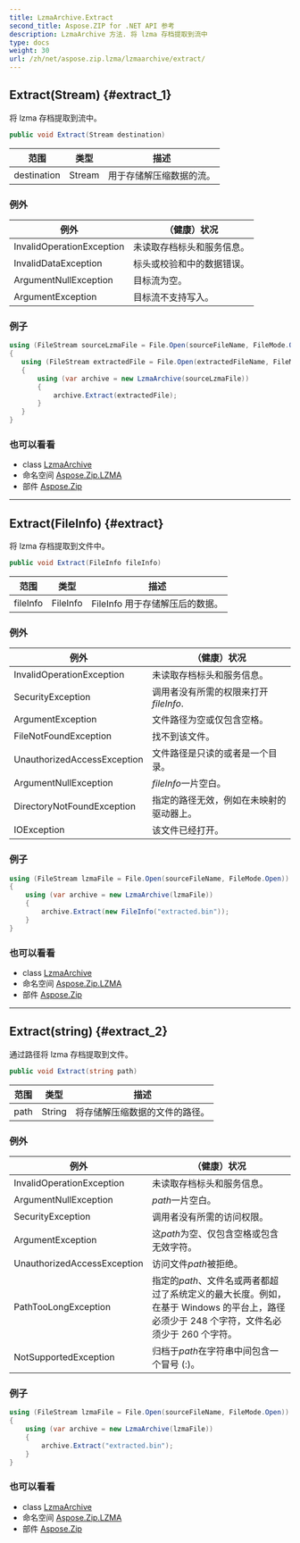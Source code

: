 ```yaml
---
title: LzmaArchive.Extract
second_title: Aspose.ZIP for .NET API 参考
description: LzmaArchive 方法. 将 lzma 存档提取到流中
type: docs
weight: 30
url: /zh/net/aspose.zip.lzma/lzmaarchive/extract/
---
```

## Extract(Stream) {#extract_1}

将 lzma 存档提取到流中。

```csharp
public void Extract(Stream destination)
```

| 范围 | 类型 | 描述 |
| --- | --- | --- |
| destination | Stream | 用于存储解压缩数据的流。 |

### 例外

| 例外 | （健康）状况 |
| --- | --- |
| InvalidOperationException | 未读取存档标头和服务信息。 |
| InvalidDataException | 标头或校验和中的数据错误。 |
| ArgumentNullException | 目标流为空。 |
| ArgumentException | 目标流不支持写入。 |

### 例子

```csharp
using (FileStream sourceLzmaFile = File.Open(sourceFileName, FileMode.Open))
{
   using (FileStream extractedFile = File.Open(extractedFileName, FileMode.Create))
   {
       using (var archive = new LzmaArchive(sourceLzmaFile))
       {
           archive.Extract(extractedFile);
       }
   }
}
```

### 也可以看看

* class [LzmaArchive](../)
* 命名空间 [Aspose.Zip.LZMA](../../lzmaarchive/)
* 部件 [Aspose.Zip](../../../)

---

## Extract(FileInfo) {#extract}

将 lzma 存档提取到文件中。

```csharp
public void Extract(FileInfo fileInfo)
```

| 范围 | 类型 | 描述 |
| --- | --- | --- |
| fileInfo | FileInfo | FileInfo 用于存储解压后的数据。 |

### 例外

| 例外 | （健康）状况 |
| --- | --- |
| InvalidOperationException | 未读取存档标头和服务信息。 |
| SecurityException | 调用者没有所需的权限来打开*fileInfo*. |
| ArgumentException | 文件路径为空或仅包含空格。 |
| FileNotFoundException | 找不到该文件。 |
| UnauthorizedAccessException | 文件路径是只读的或者是一个目录。 |
| ArgumentNullException | *fileInfo*一片空白。 |
| DirectoryNotFoundException | 指定的路径无效，例如在未映射的驱动器上。 |
| IOException | 该文件已经打开。 |

### 例子

```csharp
using (FileStream lzmaFile = File.Open(sourceFileName, FileMode.Open))
{
    using (var archive = new LzmaArchive(lzmaFile))
    {
        archive.Extract(new FileInfo("extracted.bin"));
    }
}
```

### 也可以看看

* class [LzmaArchive](../)
* 命名空间 [Aspose.Zip.LZMA](../../lzmaarchive/)
* 部件 [Aspose.Zip](../../../)

---

## Extract(string) {#extract_2}

通过路径将 lzma 存档提取到文件。

```csharp
public void Extract(string path)
```

| 范围 | 类型 | 描述 |
| --- | --- | --- |
| path | String | 将存储解压缩数据的文件的路径。 |

### 例外

| 例外 | （健康）状况 |
| --- | --- |
| InvalidOperationException | 未读取存档标头和服务信息。 |
| ArgumentNullException | *path*一片空白。 |
| SecurityException | 调用者没有所需的访问权限。 |
| ArgumentException | 这*path*为空、仅包含空格或包含无效字符。 |
| UnauthorizedAccessException | 访问文件*path*被拒绝。 |
| PathTooLongException | 指定的*path*、文件名或两者都超过了系统定义的最大长度。例如，在基于 Windows 的平台上，路径必须少于 248 个字符，文件名必须少于 260 个字符。 |
| NotSupportedException | 归档于*path*在字符串中间包含一个冒号 (:)。 |

### 例子

```csharp
using (FileStream lzmaFile = File.Open(sourceFileName, FileMode.Open))
{
    using (var archive = new LzmaArchive(lzmaFile))
    {
        archive.Extract("extracted.bin");
    }
}
```

### 也可以看看

* class [LzmaArchive](../)
* 命名空间 [Aspose.Zip.LZMA](../../lzmaarchive/)
* 部件 [Aspose.Zip](../../../)


